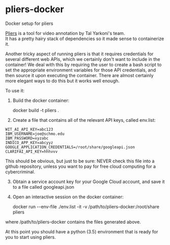 # pliers-docker
Docker setup for pliers

[Pliers](https://github.com/tyarkoni/pliers) is a tool for video annotation by Tal Yarkoni's team.  
It has a pretty hairy stack of dependencies so it made sense to containerize it.

Another tricky aspect of running pliers is that it requires credentials for several different web APIs,
which we certainly don't want to include in the container!  We deal with this by requiring the user
to create a bash script to set the appropriate environment variables for those API credentials,
and then source it upon executing the container.  There are almost certainly more elegant ways to do this
but it works well enough.

To use it:

1. Build the docker container:

    docker build -t pliers .

2. Create a file that contains all of the relevant API keys, called env.list:

```
WIT_AI_API_KEY=abc123
IBM_USERNAME=joe@schmo.edu
IBM_PASSWORD=xyzabc
INDICO_APP_KEY=abcyyz
GOOGLE_APPLICATION_CREDENTIALS=/root/share/googleapi.json
CLARIFAI_API_KEY=hhhvvv
```
This should be obvious, but just to be sure: NEVER check this file into a github repository, unless you want to pay for free cloud computing for a cybercriminal.

3. Obtain a service account key for your Google Cloud account, and save it to a file called googleapi.json

4. Open an interactive session on the docker container:

    docker run --env-file ./env.list -it -v /path/to/pliers-docker:/root/share pliers

where /path/to/pliers-docker contains the files generated above.

At this point you should have a python (3.5) environment that is ready for you to start using pliers.
